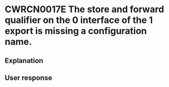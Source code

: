 # CWRCN0017E The store and forward qualifier on the 0 interface of the 1 export is missing a configuration name.

## Explanation

## User response